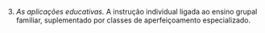 ﻿3. <em>As aplicações educativas.</em> A instrução individual ligada ao ensino grupal familiar, suplementado por classes de aperfeiçoamento especializado.